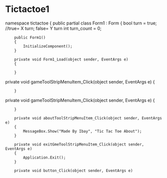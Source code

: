 # Tictactoe1
namespace tictactoe
{
    public partial class Form1 : Form
    {
        bool turn = true; //true= X turn; false= Y turn
        int turn_count = 0;

        public Form1()
        {
            InitializeComponent();
        }

        private void Form1_Load(object sender, EventArgs e)
        {

        }
private void gameToolStripMenuItem_Click(object sender, EventArgs e)
        {

        }
 private void gameToolStripMenuItem_Click(object sender, EventArgs e)
        {

        }

        private void aboutToolStripMenuItem_Click(object sender, EventArgs e)
        {
            MessageBox.Show("Made By Ibay", "Tic Tac Toe About");
        }

        private void exitGmeToolStripMenuItem_Click(object sender, EventArgs e)
        {
            Application.Exit();
        }

        private void button_Click(object sender, EventArgs e)
